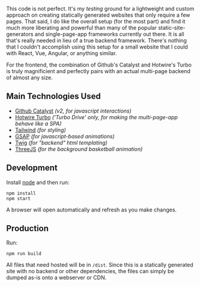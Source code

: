 This code is not perfect. It's my *testing* ground for a lightweight and custom approach on creating 
statically generated websites that only require a few pages. That said, I do like the overall setup (for the most 
part) and find it much more liberating and powerful than many of the popular static-site-generators and 
single-page-app frameworks currently out there. It is all that's really needed in lieu of a true backend framework.
There's nothing that I couldn't accomplish using this setup for a small website that I could with React, Vue, 
Angular, or anything similar. 

For the frontend, the combination of Github's Catalyst and Hotwire's Turbo is truly magnificient and perfectly 
pairs with an actual multi-page backend of almost any size.

## Main Technologies Used

* [Github Catalyst](https://catalyst.rocks/) *(v2, for javascript interactions)*
* [Hotwire Turbo](https://turbo.hotwired.dev/) *('Turbo Drive' only, for making the multi-page-app behave like a SPA)*
* [Tailwind](https://tailwindcss.com/) *(for styling)*
* [GSAP](https://gsap.com/) *(for javascript-based animations)*
* [Twig](https://twig.symfony.com/doc/3.x/) *(for "backend" html templating)*
* [ThreeJS](https://threejs.org/) *(for the background basketball animation)*

## Development 

Install [node](https://nodejs.org) and then run:

    npm install
    npm start

A browser will open automatically and refresh as you make changes.

## Production

Run:

    npm run build

All files that need hosted will be in `/dist`. Since this is a statically generated site with no backend or other 
dependencies, the files can simply be dumped as-is onto a webserver or CDN.
